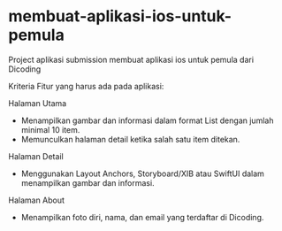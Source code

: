 # membuat-aplikasi-ios-untuk-pemula

Project aplikasi submission membuat aplikasi ios untuk pemula dari Dicoding

Kriteria
Fitur yang harus ada pada aplikasi:

Halaman Utama

 - Menampilkan gambar dan informasi dalam format List dengan jumlah minimal 10 item.
 - Memunculkan halaman detail ketika salah satu item ditekan.

Halaman Detail
 - Menggunakan Layout Anchors, Storyboard/XIB atau SwiftUI dalam menampilkan gambar dan informasi.


Halaman About
 - Menampilkan foto diri, nama, dan email yang terdaftar di Dicoding.
